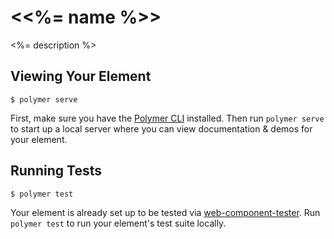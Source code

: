 # &lt;<%= name %>&gt;

<%= description %>

## Viewing Your Element

```
$ polymer serve
```

First, make sure you have the [Polymer CLI](https://www.npmjs.com/package/polymer-cli) installed. Then run `polymer serve` to start up a local server where you can view documentation & demos for your element.


## Running Tests

```
$ polymer test
```

Your element is already set up to be tested via [web-component-tester](https://github.com/Polymer/web-component-tester). Run `polymer test` to run your element's test suite locally.